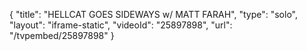 {
    "title": "HELLCAT GOES SIDEWAYS w\/ MATT FARAH",
    "type": "solo",
    "layout": "iframe-static",
    "videoId": "25897898",
    "url": "\/tvpembed\/25897898"
}